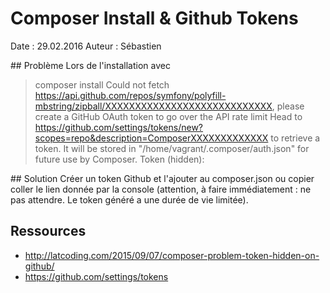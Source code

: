 # Composer Install & Github Tokens
Date : 29.02.2016
Auteur : Sébastien

## Problème
Lors de l'installation avec 
> composer install
> Could not fetch https://api.github.com/repos/symfony/polyfill-mbstring/zipball/XXXXXXXXXXXXXXXXXXXXXXXXXXXX, please create a GitHub OAuth token to go over the API rate limit
> Head to https://github.com/settings/tokens/new?scopes=repo&description=ComposerXXXXXXXXXXXXX
> to retrieve a token. It will be stored in "/home/vagrant/.composer/auth.json" for future use by Composer.
> Token (hidden): 

## Solution
Créer un token Github et l'ajouter au composer.json
ou copier coller le lien donnée par la console (attention, à faire immédiatement : ne pas attendre. Le token généré a une durée de vie limitée).

## Ressources
* http://latcoding.com/2015/09/07/composer-problem-token-hidden-on-github/
* https://github.com/settings/tokens